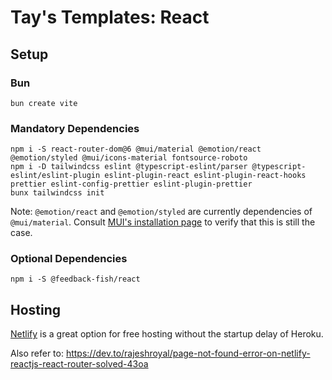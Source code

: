 # Tay's Templates: React

## Setup

### Bun

```
bun create vite
```

### Mandatory Dependencies

```
npm i -S react-router-dom@6 @mui/material @emotion/react @emotion/styled @mui/icons-material fontsource-roboto
npm i -D tailwindcss eslint @typescript-eslint/parser @typescript-eslint/eslint-plugin eslint-plugin-react eslint-plugin-react-hooks prettier eslint-config-prettier eslint-plugin-prettier
bunx tailwindcss init
```

Note: `@emotion/react` and `@emotion/styled` are currently dependencies of `@mui/material`. Consult [MUI's installation page](https://mui.com/getting-started/installation/) to verify that this is still the case.

### Optional Dependencies

```
npm i -S @feedback-fish/react
```

## Hosting

[Netlify](https://www.netlify.com/) is a great option for free hosting without the startup delay of Heroku.

Also refer to: https://dev.to/rajeshroyal/page-not-found-error-on-netlify-reactjs-react-router-solved-43oa
